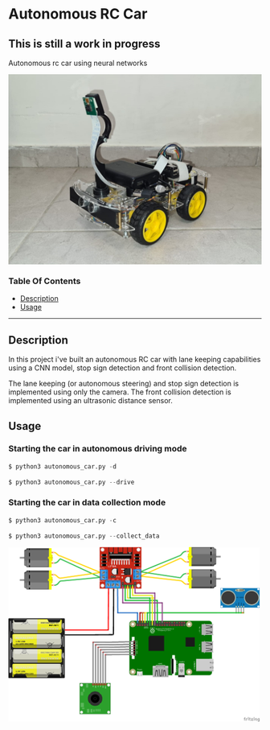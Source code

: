 # Autonomous RC Car
## This is still a work in progress
Autonomous rc car using neural networks

<img src="images/car.jpeg" align="center" width="800" alt="RC Car">

### Table Of Contents
- [Description](#description)
- [Usage](#usage)

---

## Description
In this project i've built an autonomous RC car with lane keeping capabilities using a CNN model, stop sign detection and front collision detection.

The lane keeping (or autonomous steering) and stop sign detection is implemented using only the camera.
The front collision detection is implemented using an ultrasonic distance sensor.

## Usage
### Starting the car in autonomous driving mode
```python
$ python3 autonomous_car.py -d
```
```python
$ python3 autonomous_car.py --drive
```

### Starting the car in data collection mode
```python
$ python3 autonomous_car.py -c
```
```python
$ python3 autonomous_car.py --collect_data
```

<img src="images/rc-car-diagram.png" align="center" width="500" alt="RC Car Diagram">
